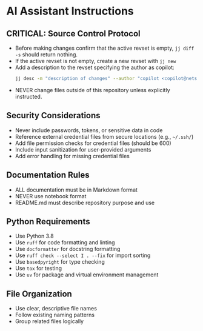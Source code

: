# AI Assistant Instructions

## CRITICAL: Source Control Protocol

- Before making changes confirm that the active revset is empty, `jj diff -s` should return nothing.
- If the active revset is not empty, create a new revset with `jj new`
- Add a description to the revset specifying the author as copilot:
    ```bash
    jj desc -m "description of changes" --author "copilot <copilot@netscout.com>"
    ```
- NEVER change files outside of this repository unless explicitly instructed.

## Security Considerations

- Never include passwords, tokens, or sensitive data in code
- Reference external credential files from secure locations (e.g., `~/.ssh/`)
- Add file permission checks for credential files (should be 600)
- Include input sanitization for user-provided arguments
- Add error handling for missing credential files

## Documentation Rules

- ALL documentation must be in Markdown format
- NEVER use notebook format
- README.md must describe repository purpose and use

## Python Requirements

- Use Python 3.8
- Use `ruff` for code formatting and linting
- Use `docformatter` for docstring formatting
- Use `ruff check --select I . --fix` for import sorting
- Use `basedpyright` for type checking
- Use `tox` for testing
- Use `uv` for package and virtual environment management

## File Organization

- Use clear, descriptive file names
- Follow existing naming patterns
- Group related files logically
